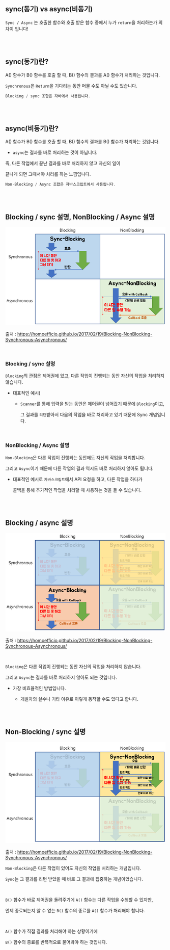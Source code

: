 ## sync(동기) vs async(비동기)

`Sync / Async` 는 호출한 함수와 호출 받은 함수 중에서 누가 `return`을 처리하는가 의 차이 입니다!

<br/><br/>

## sync(동기)란?

A() 함수가 B() 함수를 호출 할 때, B() 함수의 결과를 A() 함수가 처리하는 것입니다.



`Synchronous`은 `Return`을 기다리는 동안 머물 수도 아닐 수도 있습니다.


```java
Blocking / sync 조합은 자바에서 사용됩니다.
```

<br/><br/>

## async(비동기)란?

A() 함수가 B() 함수를 호출 할 때, B() 함수의 결과를 B() 함수가 처리하는 것입니다.

- `async`는 결과를 바로 처리하는 것이 아닙니다.

즉, 다른 작업에서 끝난 결과를 바로 처리하지 않고 자신의 일이 

끝나게 되면 그때서야 처리를 하는 느낌입니다.

```java
Non-Blocking / Async 조합은 자바스크립트에서 사용됩니다.
```

<br/><br/>

## Blocking / sync **설명, NonBlocking / Async 설명**

![이미지](/programming/img/입문446.PNG)

출처 : https://homoefficio.github.io/2017/02/19/Blocking-NonBlocking-Synchronous-Asynchronous/

<br/>

### Blocking / sync 설명

`Blocking`의 관점은 제어권에 있고, 다른 작업이 진행되는 동안 자신의 작업을 처리하지 않습니다.

- 대표적인 예시)

    - `Scanner`를 통해 입력을 받는 동안은 제어권이 넘어갔기 때문에 `Blocking`이고,
        
        그 결과를 `리턴`받아서 다음의 작업을 바로 처리하고 있기 때문에 Sync 개념입니다.


<br/>

### NonBlocking / Async 설명

`Non-Blocking`은 다른 작업이 진행되는 동안에도 자신의 작업을 처리합니다. 

그리고 `Async`이기 때문에 다른 작업의 결과 역시도 바로 처리하지 않아도 됩니다.

- 대표적인 예시로 `자바스크립트`에서 API 요청을 하고, 다른 작업을 하다가
    
    콜백을 통해 추가적인 작업을 처리할 때 사용하는 것을 들 수 있습니다.
    

<br/><br/>

## Blocking / a**sync 설명**

![이미지](/programming/img/입문447.PNG)

출처 : https://homoefficio.github.io/2017/02/19/Blocking-NonBlocking-Synchronous-Asynchronous/

<br/>

`Blocking`은 다른 작업이 진행되는 동안 자신의 작업을 처리하지 않습니다. 

그리고 `Async`는 결과를 바로 처리하지 않아도 되는 것입니다.

- 가장 비효율적인 방법입니다.

    - 개발자의 실수나 기타 이유로 이렇게 동작할 수도 있다고 합니다.

<br/><br/>

## Non-Blocking / sync 설명

![이미지](/programming/img/입문448.PNG)

출처 : https://homoefficio.github.io/2017/02/19/Blocking-NonBlocking-Synchronous-Asynchronous/

`Non-Blocking`은 다른 작업이 있어도 자신의 작업을 처리하는 개념입니다.

`Sync`는 그 결과를 리턴 받았을 때 바로 그 결과에 집중하는 개념이었습니다.

<br/>

`B()` 함수가 바로 제어권을 돌려주기에 `A()` 함수는 다른 작업을 수행할 수 있지만,

언제 종료되는지 알 수 없는 `B()` 함수의 종료를 `A()` 함수가 처리해야 합니다.

<br/>

`A()` 함수가 직접 결과를 처리해야 하는 상황이기에 

`B()` 함수의 종료를 반복적으로 물어봐야 하는 것입니다.